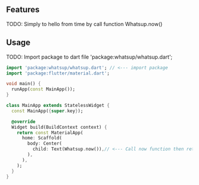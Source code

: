 ## Features

TODO: Simply to hello from time by call function Whatsup.now()

## Usage

TODO: Import package to dart file 'package:whatsup/whatsup.dart';

```dart
import 'package:whatsup/whatsup.dart'; // <--- import package
import 'package:flutter/material.dart';

void main() {
  runApp(const MainApp());
}

class MainApp extends StatelessWidget {
  const MainApp({super.key});

  @override
  Widget build(BuildContext context) {
    return const MaterialApp(
      home: Scaffold(
        body: Center(
          child: Text(Whatsup.now()),// <--- Call now function then return good time text like moning, afternoom
        ),
      ),
    );
  }
}
```
